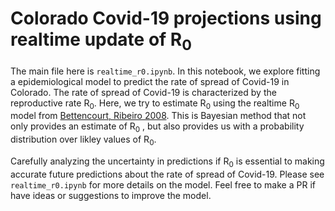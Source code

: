 # Colorado Covid-19 projections using realtime update of R<sub>0</sub>

The main file here is `realtime_r0.ipynb`. In this notebook, we explore fitting a epidemiological model to predict the rate of spread of Covid-19 in Colorado. The rate of spread of Covid-19 is characterized by the reproductive rate  R<sub>0</sub>. Here, we try to estimate  R<sub>0</sub> using the realtime  R<sub>0</sub> model from  [Bettencourt, Ribeiro 2008](https://journals.plos.org/plosone/article?id=10.1371/journal.pone.0002185). This is Bayesian method that not only provides an estimate of R<sub>0</sub> , but also provides us with a probability distribution over likley values of  R<sub>0</sub>. 

Carefully analyzing the uncertainty in predictions if R<sub>0</sub> is essential to making accurate future predictions about the rate of spread of Covid-19. Please see  `realtime_r0.ipynb` for more details on the model. Feel free to make a PR if have ideas or suggestions to improve the model.

